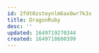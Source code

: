 ```yaml
---
id: 2fdt0zsteynlm6ax8wr7k3x
title: DragonRuby
desc: ''
updated: 1649719270344
created: 1649718600399
---
```


